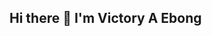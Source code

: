 ## Hi there 👋 I'm Victory A Ebong

<!--
**ebong-victory/ebong-victory** is a ✨ _special_ ✨ repository because its `README.md` (this file) appears on your GitHub profile.

Here are some ideas to get you started:

- 🔭 I’m currently working on Data Analysis and AI solutions for real-world problems.
 -📊 My current focus is on data-driven decision-making using tools like Python, SQL, and Power BI
 -🛠️ I've worked on projects involving trend analysis, reporting automation, and performance optimisation
 -🌱 I’m currently learning advanced data modelling and machine learning concepts through ALX's Data Science program
 -👯 I’m looking to collaborate on data analytics, AI-driven projects, and problem-solving in impact-focused sectors
 -🤔 I’m looking for help with building and deploying machine learning models 
-💬 Ask me about Excel, SQL, Power BI, Python, and storytelling with data
 -📫 How to reach me: victoryakweebong@gmail.com
 -😄 Pronouns: He/Him
 -⚡ Fun fact: I love solving problems, whether with code, circuits, or creativity!
-->

